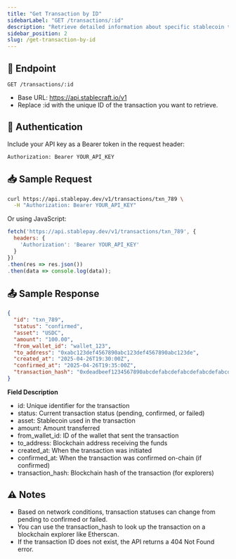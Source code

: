 ```yaml
---
title: "Get Transaction by ID"
sidebarLabel: "GET /transactions/:id"
description: "Retrieve detailed information about specific stablecoin transactions using their unique transaction ID"
sidebar_position: 2
slug: /get-transaction-by-id
---
```

## 📄 Endpoint
```http
GET /transactions/:id
```

- Base URL: https://api.stablecraft.io/v1
- Replace :id with the unique ID of the transaction you want to retrieve.

## 🔐 Authentication
Include your API key as a Bearer token in the request header:
```http
Authorization: Bearer YOUR_API_KEY
```

## 📥 Sample Request
```bash
curl https://api.stablepay.dev/v1/transactions/txn_789 \
  -H "Authorization: Bearer YOUR_API_KEY"
```

Or using JavaScript:
```Javascript
fetch('https://api.stablepay.dev/v1/transactions/txn_789', {
  headers: {
    'Authorization': 'Bearer YOUR_API_KEY'
  }
})
.then(res => res.json())
.then(data => console.log(data));
```

## 📤 Sample Response
```json
{
  "id": "txn_789",
  "status": "confirmed",
  "asset": "USDC",
  "amount": "100.00",
  "from_wallet_id": "wallet_123",
  "to_address": "0xabc123def4567890abc123def4567890abc123de",
  "created_at": "2025-04-26T19:30:00Z",
  "confirmed_at": "2025-04-26T19:35:00Z",
  "transaction_hash": "0xdeadbeef1234567890abcdefabcdefabcdefabcdefabcdefabcdefabcdefabcdef"
}
```
**Field                       Description**
- id:                          Unique identifier for the transaction
- status:                   Current transaction status (pending, confirmed, or failed)
- asset:                    Stablecoin used in the transaction
- amount:                 Amount transferred
- from_wallet_id:     ID of the wallet that sent the transaction
- to_address:           Blockchain address receiving the funds
- created_at:            When the transaction was initiated
- confirmed_at:        When the transaction was confirmed on-chain (if confirmed)
- transaction_hash:  Blockchain hash of the transaction (for explorers)

## ⚠️ Notes
- Based on network conditions, transaction statuses can change from pending to confirmed or failed.
- You can use the transaction_hash to look up the transaction on a blockchain explorer like Etherscan.
- If the transaction ID does not exist, the API returns a 404 Not Found error.
